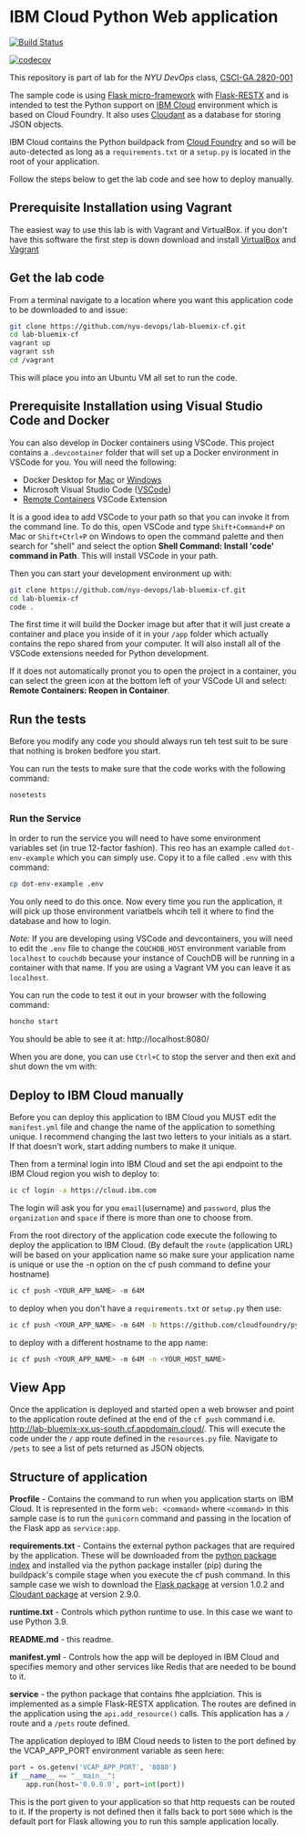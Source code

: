 # IBM Cloud Python Web application

[![Build Status](https://github.com/nyu-devops/lab-bluemix-cf/actions/workflows/workflow.yml/badge.svg)](https://github.com/nyu-devops/lab-bluemix-cf/actions)

[![codecov](https://codecov.io/gh/nyu-devops/lab-bluemix-cf/branch/master/graph/badge.svg?token=dCToV9ysTt)](https://codecov.io/gh/nyu-devops/lab-bluemix-cf)

This repository is part of lab for the *NYU DevOps* class, [CSCI-GA.2820-​001 ](http://cs.nyu.edu/courses/spring17/CSCI-GA.3033-013/)

The sample code is using [Flask micro-framework](http://flask.pocoo.org/) with [Flask-RESTX](https://flask-restx.readthedocs.io/en/latest/index.html) and is intended to test the Python support on [IBM Cloud](https://cloud.ibm.com/) environment which is based on Cloud Foundry. It also uses [Cloudant](https://www.ibm.com/cloud/cloudant) as a database for storing JSON objects.

IBM Cloud contains the Python buildpack from [Cloud Foundry](https://github.com/cloudfoundry/python-buildpack) and so will be auto-detected as long as a `requirements.txt` or a `setup.py` is located in the root of your application.

Follow the steps below to get the lab code and see how to deploy manually.

## Prerequisite Installation using Vagrant

The easiest way to use this lab is with Vagrant and VirtualBox. if you don't have this software the first step is down download and install [VirtualBox](https://www.virtualbox.org/) and [Vagrant](https://www.vagrantup.com/)

## Get the lab code

From a terminal navigate to a location where you want this application code to be downloaded to and issue:

```bash
git clone https://github.com/nyu-devops/lab-bluemix-cf.git
cd lab-bluemix-cf
vagrant up
vagrant ssh
cd /vagrant
```

This will place you into an Ubuntu VM all set to run the code.

## Prerequisite Installation using Visual Studio Code and Docker

You can also develop in Docker containers using VSCode. This project contains a `.devcontainer` folder that will set up a Docker environment in VSCode for you. You will need the following:

- Docker Desktop for [Mac](https://docs.docker.com/docker-for-mac/install/) or [Windows](https://docs.docker.com/docker-for-windows/install/)
- Microsoft Visual Studio Code ([VSCode](https://code.visualstudio.com/download))
- [Remote Containers](https://marketplace.visualstudio.com/items?itemName=ms-vscode-remote.remote-containers) VSCode Extension

It is a good idea to add VSCode to your path so that you can invoke it from the command line. To do this, open VSCode and type `Shift+Command+P` on Mac or `Shift+Ctrl+P` on Windows to open the command palette and then search for "shell" and select the option **Shell Command: Install 'code' command in Path**. This will install VSCode in your path.

Then you can start your development environment up with:

```bash
git clone https://github.com/nyu-devops/lab-bluemix-cf.git
cd lab-bluemix-cf
code .
```

The first time it will build the Docker image but after that it will just create a container and place you inside of it in your `/app` folder which actually contains the repo shared from your computer. It will also install all of the VSCode extensions needed for Python development.

If it does not automatically pronot you to open the project in a container, you can select the green icon at the bottom left of your VSCode UI and select: **Remote Containers: Reopen in Container**.

## Run the tests

Before you modify any code you should always run teh test suit to be sure that nothing is broken bedfore you start.

You can run the tests to make sure that the code works with the following command:

```bash
nosetests
```

### Run the Service

In order to run the service you will need to have some environment variables set (in true 12-factor fashion). This reo has an example called `dot-env-example` which you can simply use. Copy it to a file called `.env` with this command:

```bash
cp dot-env-example .env
```

You only need to do this once. Now every time you run the application, it will pick up those environment variatbels whcih tell it where to find the database and how to login.

_Note:_ If you are developing using VSCode and devcontainers, you will need to edit the `.env` file to change the `COUCHDB_HOST` environment variable from `localhost` to `couchdb` because your instance of CouchDB will be running in a  container with that name. If you are using a Vagrant VM you can leave it as `localhost`.

You can run the code to test it out in your browser with the following command:

```bash
honcho start
```

You should be able to see it at: http://localhost:8080/

When you are done, you can use `Ctrl+C` to stop the server and then exit and shut down the vm with:

## Deploy to IBM Cloud manually

Before you can deploy this application to IBM Cloud you MUST edit the `manifest.yml` file and change the name of the application to something unique. I recommend changing the last two letters to your initials as a start. If that doesn't work, start adding numbers to make it unique.

Then from a terminal login into IBM Cloud and set the api endpoint to the IBM Cloud region you wish to deploy to:

```bash
ic cf login -a https://cloud.ibm.com
```

The login will ask you for you `email`(username) and `password`, plus the `organization` and `space` if there is more than one to choose from.

From the root directory of the application code execute the following to deploy the application to IBM Cloud. (By default the `route` (application URL) will be based on your application name so make sure your application name is unique or use the -n option on the cf push command to define your hostname)

```bash
ic cf push <YOUR_APP_NAME> -m 64M
```

to deploy when you don't have a `requirements.txt` or `setup.py` then use:

```bash
ic cf push <YOUR_APP_NAME> -m 64M -b https://github.com/cloudfoundry/python-buildpack
```

to deploy with a different hostname to the app name:

```bash
ic cf push <YOUR_APP_NAME> -m 64M -n <YOUR_HOST_NAME>
```

## View App

Once the application is deployed and started open a web browser and point to the application route defined at the end of the `cf push` command i.e. http://lab-bluemix-xx.us-south.cf.appdomain.cloud/. This will execute the code under the `/` app route defined in the `resources.py` file. Navigate to `/pets` to see a list of pets returned as JSON objects.

## Structure of application

**Procfile** - Contains the command to run when you application starts on IBM Cloud. It is represented in the form `web: <command>` where `<command>` in this sample case is to run the `gunicorn` command and passing in the location of the Flask app as `service:app`.

**requirements.txt** - Contains the external python packages that are required by the application. These will be downloaded from the [python package index](https://pypi.python.org/pypi/) and installed via the python package installer (pip) during the buildpack's compile stage when you execute the cf push command. In this sample case we wish to download the [Flask package](https://pypi.python.org/pypi/Flask) at version 1.0.2 and [Cloudant package](https://pypi.python.org/pypi/Cloudant) at version 2.9.0.

**runtime.txt** - Controls which python runtime to use. In this case we want to use Python 3.9.

**README.md** - this readme.

**manifest.yml** - Controls how the app will be deployed in IBM Cloud and specifies memory and other services like Redis that are needed to be bound to it.

**service** - the python package that contains fthe applciation. This is implemented as a simple Flask-RESTX application. The routes are defined in the application using the `api.add_resource()` calls. This application has a `/` route and a `/pets` route defined.

The application deployed to IBM Cloud needs to listen to the port defined by the VCAP_APP_PORT environment variable as seen here:

```python
port = os.getenv('VCAP_APP_PORT', '8080')
if __name__ == "__main__":
    app.run(host='0.0.0.0', port=int(port))
```

This is the port given to your application so that http requests can be routed to it. If the property is not defined then it falls back to port `5000` which is the default port for Flask allowing you to run this sample application locally.
